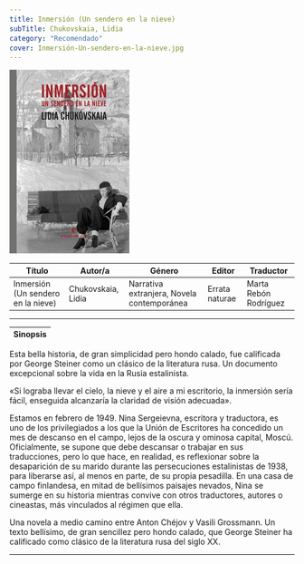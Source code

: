 ```yaml
---
title: Inmersión (Un sendero en la nieve)
subTitle: Chukovskaia, Lidia
category: "Recomendado"
cover: Inmersión-Un-sendero-en-la-nieve.jpg
---
```

!["Imagen no encontrada"](Inmersión-Un-sendero-en-la-nieve.jpg)

Título | Autor/a | Género | Editor | Traductor |
------ | ------- | ------ | ------ | --------- |
Inmersión (Un sendero en la nieve) | Chukovskaia, Lidia | Narrativa extranjera, Novela contemporánea | Errata naturae | Marta Rebón Rodríguez |
***
|Sinopsis|
|--------|
Esta bella historia, de gran simplicidad pero hondo calado, fue calificada por George Steiner como un clásico de la literatura rusa. Un documento excepcional sobre la vida en la Rusia estalinista.

«Si lograba llevar el cielo, la nieve y el aire a mi escritorio, la inmersión sería fácil, enseguida alcanzaría la claridad de visión adecuada».

Estamos en febrero de 1949. Nina Sergeievna, escritora y traductora, es uno de los privilegiados a los que la Unión de Escritores ha concedido un mes de descanso en el campo, lejos de la oscura y ominosa capital, Moscú. Oficialmente, se supone que debe descansar o trabajar en sus traducciones, pero lo que hace, en realidad, es reflexionar sobre la desaparición de su marido durante las persecuciones estalinistas de 1938, para liberarse así, al menos en parte, de su propia pesadilla. En una casa de campo finlandesa, en mitad de bellísimos paisajes nevados, Nina se sumerge en su historia mientras convive con otros traductores, autores o cineastas, más vinculados al régimen que ella.

Una novela a medio camino entre Anton Chéjov y Vasili Grossmann. Un texto bellísimo, de gran sencillez pero hondo calado, que George Steiner ha calificado como clásico de la literatura rusa del siglo XX.
***